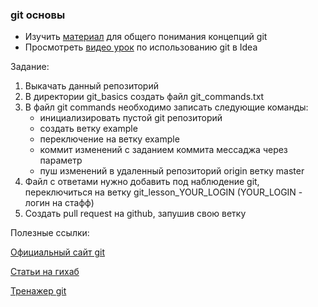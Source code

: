 ### git основы
* Изучить [материал](https://proglib.io/p/git-for-half-an-hour/) для общего понимания концепций git
* Просмотреть [видео урок](https://www.youtube.com/watch?v=ohygdCu5Flg) по использованию git в Idea

Задание:
1. Выкачать данный репозиторий
2. В директории git_basics создать файл git_commands.txt
3. В файл git commands необходимо записать следующие команды:
    * инициализировать пустой git репозиторий
    * создать ветку example
    * переключение на ветку example
    * коммит изменений с заданием коммита мессаджа через параметр
    * пуш изменений в удаленный репозиторий origin ветку master
4. Файл с ответами нужно добавить под наблюдение git, 
переключиться на ветку git_lesson_YOUR_LOGIN (YOUR_LOGIN - логин на стафф)
5. Создать pull request на github, запушив свою ветку

Полезные ссылки:

[Официальный сайт git](https://git-scm.com/)

[Статьи на гихаб](https://guides.github.com/)

[Тренажер git](https://learngitbranching.js.org/)